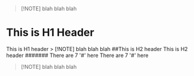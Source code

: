 > [!NOTE] blah blah blah
# This is H1 Header
  This is H1 header > [!NOTE] blah blah blah
##This is H2 header
  This is H2 header
####### There are 7 '#' here
  There are 7 '#' here
  > [!NOTE] blah blah blah
